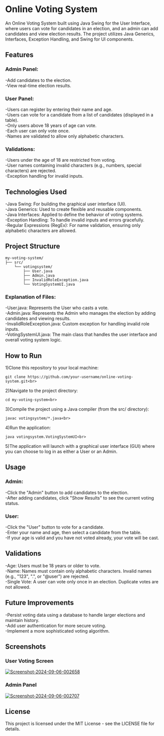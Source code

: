 # Online Voting System

An Online Voting System built using Java Swing for the User Interface, where users can vote for candidates in an election, and an admin can add candidates and view election results. The project utilizes Java Generics, Interfaces, Exception Handling, and Swing for UI components.
## Features
### Admin Panel:
-Add candidates to the election.<br>
-View real-time election results.<br>
### User Panel:
-Users can register by entering their name and age.<br>
-Users can vote for a candidate from a list of candidates (displayed in a table).<br>
-Only users above 18 years of age can vote.<br>
-Each user can only vote once.<br>
-Names are validated to allow only alphabetic characters.<br>
### Validations:
-Users under the age of 18 are restricted from voting.<br>
-User names containing invalid characters (e.g., numbers, special characters) are rejected.<br>
-Exception handling for invalid inputs.<br>
## Technologies Used
-Java Swing: For building the graphical user interface (UI).<br>
-Java Generics: Used to create flexible and reusable components.<br>
-Java Interfaces: Applied to define the behavior of voting systems.<br>
-Exception Handling: To handle invalid inputs and errors gracefully.<br>
-Regular Expressions (RegEx): For name validation, ensuring only alphabetic characters are allowed.<br>
## Project Structure
```
my-voting-system/
├── src/
    └── votingsystem/
        ├── User.java
        ├── Admin.java
        ├── InvalidRoleException.java
        └── VotingSystemUI.java
```
### Explanation of Files:
-User.java: Represents the User who casts a vote.<br>
-Admin.java: Represents the Admin who manages the election by adding candidates and viewing results.<br>
-InvalidRoleException.java: Custom exception for handling invalid role inputs.<br>
-VotingSystemUI.java: The main class that handles the user interface and overall voting system logic.<br>
## How to Run

1)Clone this repository to your local machine:<br>
```
git clone https://github.com/your-username/online-voting-system.git<br>
```
2)Navigate to the project directory:<br>
```
cd my-voting-system<br>
```
3)Compile the project using a Java compiler (from the src/ directory):<br>
```
javac votingsystem/*.java<br>
```
4)Run the application:<br>
```
java votingsystem.VotingSystemUI<br>
```
5)The application will launch with a graphical user interface (GUI) where you can choose to log in as either a User or an Admin.<br>

## Usage
### Admin:
-Click the "Admin" button to add candidates to the election.<br>
-After adding candidates, click "Show Results" to see the current voting status.<br>
### User:
-Click the "User" button to vote for a candidate.<br>
-Enter your name and age, then select a candidate from the table.<br>
-If your age is valid and you have not voted already, your vote will be cast.<br>
## Validations
-Age: Users must be 18 years or older to vote.<br>
-Name: Names must contain only alphabetic characters. Invalid names (e.g., "123", ".", or "@user") are rejected.<br>
-Single Vote: A user can vote only once in an election. Duplicate votes are not allowed.<br>
## Future Improvements
-Persist voting data using a database to handle larger elections and maintain history.<br>
-Add user authentication for more secure voting.<br>
-Implement a more sophisticated voting algorithm.<br>
## Screenshots
### User Voting Screen
<a href='https://postimages.org/' target='_blank'><img src='https://i.postimg.cc/1tKnH7QD/Screenshot-2024-09-06-002658.png' border='0' alt='Screenshot-2024-09-06-002658'/></a>
### Admin Panel
<a href='https://postimages.org/' target='_blank'><img src='https://i.postimg.cc/RhFFTMGz/Screenshot-2024-09-06-002707.png' border='0' alt='Screenshot-2024-09-06-002707'/></a>

## License
This project is licensed under the MIT License - see the LICENSE file for details.

